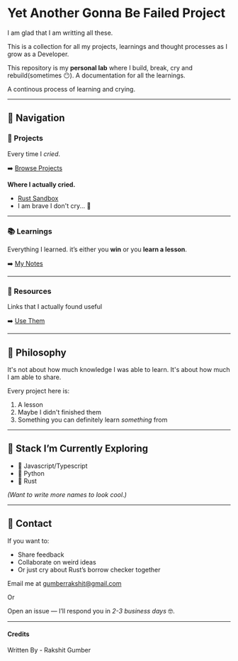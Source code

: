 # Yet Another Gonna Be Failed Project

I am glad that I am writting all these.

This is a collection for all my projects, learnings and thought processes as I grow as a Developer.

This repository is my **personal lab** where I build, break, cry and rebuild(sometimes 😶). A documentation for all the learnings.

A continous process of learning and crying.

---

## 🧭 Navigation

### 🧪 Projects

Every time I _cried_.

➡️ [Browse Projects](./projects)

**Where I actually cried.**

- [Rust Sandbox](./projects/rust-sandbox)
- I am brave I don't cry... 🥹

---

### 📚 Learnings

Everything I learned. it’s either you **win** or you **learn a lesson**.

➡️ [My Notes](./learnings)

---

### 🔗 Resources

Links that I actually found useful

➡️ [Use Them](./resources)

---

## 🧩 Philosophy

It's not about how much knowledge I was able to learn. It's about how much I am able to share.

Every project here is:

1. A lesson
2. Maybe I didn't finished them
3. Something you can definitely learn _something_ from

---

## 🧰 Stack I’m Currently Exploring

- 📄 Javascript/Typescript
- 🐍 Python
- 🦀 Rust

_(Want to write more names to look cool.)_

---

## 💬 Contact

If you want to:

- Share feedback
- Collaborate on weird ideas
- Or just cry about Rust’s borrow checker together

Email me at gumberrakshit@gmail.com

Or

Open an issue — I’ll respond you in _2-3 business days_ 🤓.

---

#### Credits

Written By - Rakshit Gumber
